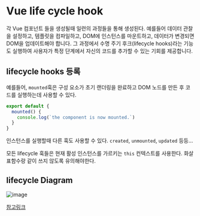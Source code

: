 # Vue life cycle hook 

각 Vue 컴포넌트 들을 생성될때 일련의 과정들을 통해 생성된다. 예를들어 데이터 관찰을 설정하고, 템플릿을 컴파일하고, DOM에 인스턴스를 마운트하고, 데이터가 변경되면 DOM을 업데이트해야 합니다. 그 과정에서 수명 주기 후크(lifecycle hooks)라는 기능도 실행하여 사용자가 특정 단계에서 자신의 코드를 추가할 수 있는 기회를 제공합니다.

## lifecycle hooks 등록 

예를들어, ```mounted```훅은 구성 요소가 초기 랜더링을 완료하고 DOM 노드를 만든 후 코드를 실행하는데 사용할 수 있다. 
```js
export default {
  mounted() {
    console.log(`the component is now mounted.`)
  }
}
```
인스턴스를 실행할때 다른 훅도 사용할 수 있다. ```created```, ```unmounted```, ```updated``` 등등...

모든 lifecycle 훅들은 현재 활성 인스턴스를 가르키는 ```this``` 컨텍스트를 사용한다. 화살표함수랑 같이 쓰지 않도록 유의해야한다. 


## lifecycle Diagram

![image](https://user-images.githubusercontent.com/59524676/164257166-45017409-56f7-45be-974b-2620a001cdfd.png)

[참고링크](https://vuejs.org/guide/essentials/lifecycle.html#lifecycle-diagram)
